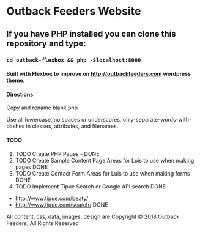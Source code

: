 # Outback Feeders Website

## If you have PHP installed you can clone this repository and type:

### `cd outback-flexbox && php -Slocalhost:8000`

#### Built with Flexbox to improve on http://outbackfeeders.com wordpress theme.

#### Directions
Copy and rename blank.php

Use all lowercase, no spaces or underscores, only-separate-words-with-dashes in classes, attributes, and filenames.

#### TODO
1. TODO Create PHP Pages - DONE
1. TODO Create Sample Content Page Areas for Luis to use when making pages DONE
1. TODO Create Contact Form Areas for Luis to use when making forms DONE
1. TODO Implement Tipue Search or Google API search DONE
  * http://www.tipue.com/beaty/
  * http://www.tipue.com/search/ DONE

All content, css, data, images, design are Copyright &copy; 2018 Outback Feeders, All Rights Reserved
